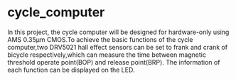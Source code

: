 # cycle_computer


In this project, the cycle computer will be designed for hardware-only using AMS 0.35µm CMOS.To achieve the basic functions of the cycle computer,two DRV5021 hall effect sensors can be set to frank and crank of bicycle respectively,which can measure the time between magnetic threshold operate point(BOP) and release point(BRP). The information of each function can be displayed on the LED.
